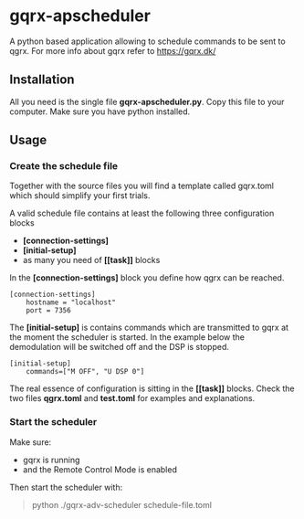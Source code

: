 # gqrx-apscheduler
A python based application allowing to schedule commands to be sent to qgrx. 
For more info about gqrx refer to https://gqrx.dk/

## Installation
All you need is the single file **gqrx-apscheduler.py**. 
Copy this file to your computer. 
Make sure you have python installed. 

## Usage

### Create the schedule file
Together with the source files you will find a template called 
gqrx.toml which should simplify your first trials. 

A valid schedule file contains at least the following three configuration blocks
- **[connection-settings]**
- **[initial-setup]**
- as many you need of **[[task]]** blocks

In the **[connection-settings]** block you define how qgrx can be reached. 
```
[connection-settings]
    hostname = "localhost"
    port = 7356
```

The **[initial-setup]** is contains commands which are transmitted to 
gqrx at the moment the scheduler is started. In the example below the 
demodulation will be switched off and the DSP is stopped.
```
[initial-setup]
    commands=["M OFF", "U DSP 0"]
```
The real essence of configuration is sitting in the **[[task]]** blocks. 
Check the two files **qgrx.toml** and **test.toml** for examples and explanations. 

### Start the scheduler
Make sure:
- gqrx is running
- and the Remote Control Mode is enabled

Then start the scheduler with:
> python ./gqrx-adv-scheduler schedule-file.toml

